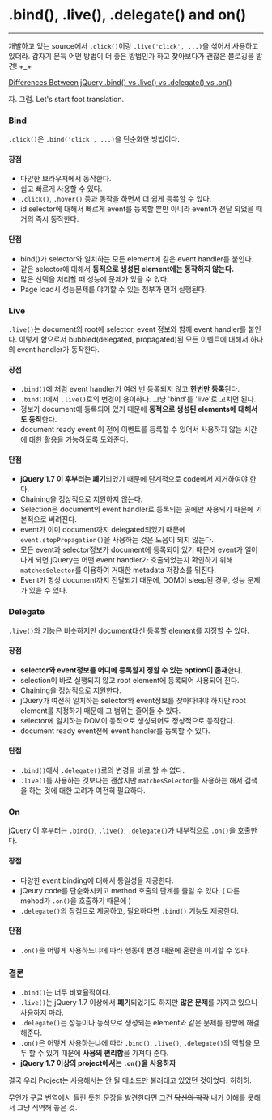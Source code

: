 # .bind(), .live(), .delegate() and on()
___

개발하고 있는 source에서 `.click()`이랑 `.live('click', ...)`을 섞어서 사용하고 있더라.
갑자기 문득 어떤 방법이 더 좋은 방법인가 하고 찾아보다가 괜찮은 블로깅을 발견! +_+

[Differences Between jQuery .bind() vs .live() vs .delegate() vs .on()][jQueryDeferences]

자. 그럼. Let's start foot translation.
### Bind
`.click()`은 `.bind('click', ...)`을 단순화한 방법이다.

#### 장점
+ 다양한 브라우저에서 동작한다.  
+ 쉽고 빠르게 사용할 수 있다.
+ `.click()`, `.hover()` 등과 동작을 하면서 더 쉽게 등록할 수 있다.
+ id selector에 대해서 빠르게 event를 등록할 뿐만 아니라 event가 전달 되었을 때 거의 즉시 동작한다.

#### 단점
+ bind()가 selector와 일치하는 모든 element에 같은 event handler를 붙인다.
+ 같은 selector에 대해서 **동적으로 생성된 element에는 동작하지 않는다.**
+ 많은 선택을 처리할 때 성능에 문제가 있을 수 있다.
+ Page load시 성능문제를 야기할 수 있는 첨부가 먼저 실행된다.

### Live
`.live()`는 document의 root에 selector, event 정보와 함께 event handler를 붙인다. 이렇게 함으로서 bubbled(delegated, propagated)된 모든 이벤트에 대해서 하나의 event handler가 동작한다.

#### 장점
+ `.bind()`에 처럼 event handler가 여러 번 등록되지 않고 **한번만 등록**된다.
+ `.bind()`에서 `.live()`로의 변경이 용이하다. 그냥 'bind'를 'live'로 고치면 된다.
+ 정보가 document에 등록되어 있기 때문에 **동적으로 생성된 elements에 대해서도 동작**한다.
+ document ready event 이 전에 이벤트를 등록할 수 있어서 사용하지 않는 시간에 대한 활용을 가능하도록 도와준다.

#### 단점
+ **jQuery 1.7 이 후부터는 폐기**되었기 때문에 단계적으로 code에서 제거하여야 한다.
+ Chaining을 정상적으로 지원하지 않는다.
+ Selection은 document의 event handler로 등록되는 곳에만 사용되기 때문에 기본적으로 버려진다.
+ event가 이미 document까지 delegated되었기 때문에 `event.stopPropagation()`을 사용하는 것은 도움이 되지 않는다.
+ 모든 event과 selector정보가 document에 등록되어 있기 때문에 event가 일어나게 되면 jQuery는 어떤 event handler가 호출되었는지 확인하기 위해 `matchesSelector`를 이용하여 거대한 metadata 저장소를 뒤진다.
+ Event가 항상 document까지 전달되기 때문에, DOM이 sleep된 경우, 성능 문제가 있을 수 있다.

### Delegate
`.live()`와 기능은 비슷하지만 document대신 등록할 element를 지정할 수 있다.

#### 장점
+ **selector와 event정보를 어디에 등록할지 정할 수 있는 option이 존재**한다.
+ selection이 바로 실행되지 않고 root element에 등록되어 사용되어 진다.
+ Chaining을 정상적으로 지원한다.
+ jQuery가 여전히 일치하는 selector와 event정보를 찾아다녀야 하지만 root element를 지정하기 때문에 그 범위는 줄어들 수 있다.
+ selector에 일치하는 DOM이 동적으로 생성되어도 정상적으로 동작한다.
+ document ready event전에 event handler를 등록할 수 있다.

#### 단점
+ `.bind()`에서 `.delegate()`로의 변경을 바로 할 수 없다.
+ `.live()`를 사용하는 것보다는 괜찮지만 `matchesSelector`를 사용하는 해서 검색을 하는 것에 대한 고려가 여전히 필요하다.

### On
jQuery 이 후부터는 `.bind()`, `.live()`, `.delegate()`가 내부적으로 `.on()`을 호출한다.

#### 장점
+ 다양한 event binding에 대해서 통일성을 제공한다.
+ jQeury code를 단순화시키고 method 호출의 단계를 줄일 수 있다. ( 다른 mehod가 `.on()`을 호출하기 때문에 )
+ `.delegate()`의 장점으로 제공하고, 필요하다면 `.bind()` 기능도 제공한다.

#### 단점
+ `.on()`을 어떻게 사용하느냐에 따라 행동이 변경 때문에 혼란을 야기할 수 있다.

### 결론
+ `.bind()`는 너무 비효율적이다.
+ `.live()`는 jQuery 1.7 이상에서 **폐기**되었기도 하지만 **많은 문제**를 가지고 있으니 사용하지 마라.
+ `.delegate()`는 성능이나 동적으로 생성되는 element와 같은 문제를 한방에 해결해준다.
+ `.on()`은 어떻게 사용하는냐에 따라 `.bind()`, `.live()`, `.delegate()`의 역할을 모두 할 수 있기 때문에 **사용의 편리함**을 가져다 준다.
+ **jQuery 1.7 이상의 project에서는 `.on()`을 사용하자**

결국 우리 Project는 사용해서는 안 될 메소드만 불러대고 있었던 것이었다. 허허허.

무언가 구글 번역에서 돌린 듯한 문장을 발견한다면 그건 <del>당신의 착각</del> 내가 이해를 못해서 그냥 직역해 놓은 것.

[jQueryDeferences]: http://www.elijahmanor.com/2012/02/differences-between-jquery-bind-vs-live.html